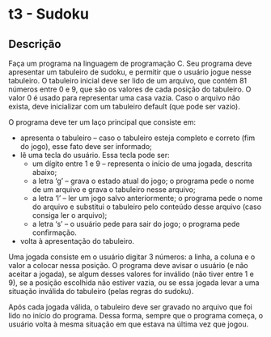 # t3 - Sudoku

## Descrição

Faça um programa na linguagem de programação C. Seu programa deve apresentar um tabuleiro de sudoku, e permitir que o usuário jogue nesse tabuleiro. O tabuleiro inicial deve ser lido de um arquivo, que contém 81 números entre 0 e 9, que são os valores de cada posição do tabuleiro. O valor 0 é usado para representar uma casa vazia. Caso o arquivo não exista, deve inicializar com um tabuleiro default (que pode ser vazio).

O programa deve ter um laço principal que consiste em:

* apresenta o tabuleiro – caso o tabuleiro esteja completo e correto (fim do jogo), esse fato deve ser informado;
* lê uma tecla do usuário. Essa tecla pode ser:
  * um dígito entre 1 e 9 – representa o início de uma jogada, descrita abaixo;
  * a letra ‘g’ – grava o estado atual do jogo; o programa pede o nome de um arquivo e grava o tabuleiro nesse arquivo;
  * a letra ‘l’ – ler um jogo salvo anteriormente; o programa pede o nome do arquivo e substitui o tabuleiro pelo conteúdo desse arquivo (caso consiga ler o arquivo);
  * a letra ‘s’ – o usuário pede para sair do jogo; o programa pede confirmação.
* volta à apresentação do tabuleiro.
  
Uma jogada consiste em o usuário digitar 3 números: a linha, a coluna e o valor a colocar nessa posição. O programa deve avisar o usuário (e não aceitar a jogada), se algum desses valores for inválido (não tiver entre 1 e 9), se a posição escolhida não estiver vazia, ou se essa jogada levar a uma situação inválida do tabuleiro (pelas regras do sudoku).

Após cada jogada válida, o tabuleiro deve ser gravado no arquivo que foi lido no início do programa. Dessa forma, sempre que o programa começa, o usuário volta à mesma situação em que estava na última vez que jogou.
